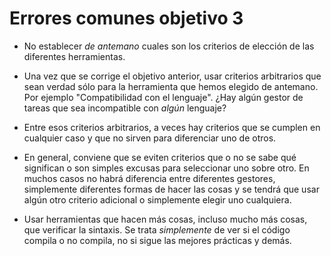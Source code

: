 # Errores comunes objetivo 3

- No establecer *de antemano* cuales son los criterios de elección de las
  diferentes herramientas.

- Una vez que se corrige el objetivo anterior, usar criterios arbitrarios que
  sean verdad sólo para la herramienta que hemos elegido de antemano. Por
  ejemplo "Compatibilidad con el lenguaje". ¿Hay algún gestor de tareas que sea
  incompatible con *algún* lenguaje?

- Entre esos criterios arbitrarios, a veces hay criterios que se cumplen en
  cualquier caso y que no sirven para diferenciar uno de otros.

- En general, conviene que se eviten criterios que o no se sabe qué significan o
  son simples excusas para seleccionar uno sobre otro. En muchos casos no habrá
  diferencia entre diferentes gestores, simplemente diferentes formas de hacer
  las cosas y se tendrá que usar algún otro criterio adicional o simplemente
  elegir uno cualquiera.

- Usar herramientas que hacen más cosas, incluso mucho más cosas, que verificar
  la sintaxis. Se trata *simplemente* de ver si el código compila o no compila,
  no si sigue las mejores prácticas y demás.
